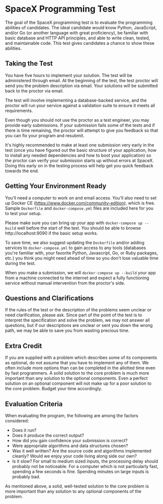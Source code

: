 SpaceX Programming Test
=======================

The goal of the SpaceX programming test is to evaluate the programming abilities
of candidates. The ideal candidate would know Python, JavaScript, and/or Go (or
another language with great proficiency), be familiar with basic database and
HTTP API principles, and able to write clean, tested, and maintainable code.
This test gives candidates a chance to show these abilities.

Taking the Test
---------------

You have five hours to implement your solution. The test will be administered
through email. At the beginning of the test, the test proctor will send you the
problem description via email. Your solutions will be submitted back to the
proctor via email.

The test will involve implementing a database-backed service, and the proctor
will run your service against a validation suite to ensure it meets all
requirements.

Even though you should not use the proctor as a test engineer, you may provide
early submissions. If your submission fails some of the tests and if there is
time remaining, the proctor will attempt to give you feedback so that you can
fix your program and resubmit.

It's highly recommended to make at least one submission very early in the test
(once you have figured out the basic structure of your application, how to
install any needed dependencies and how to boot your application) so the proctor
can verify your submission starts up without errors at SpaceX. Doing this early
on in the testing process will help get you quick feedback towards the end.

Getting Your Environment Ready
------------------------------

You'll need a computer to work on and email access. You'll also need to set up
Docker CE (https://www.docker.com/community-edition), which is free. Sample
`Dockerfile` and `docker-compose.yml` files are included here for you to test
your setup.

Please make sure you can bring up your app with `docker-compose up --build` well
before the start of the test. You should be able to browse http://localhost:9090
if the basic setup works.

To save time, we also suggest updating the `Dockerfile` and/or adding services
to `docker-compose.yml` to gain access to any tools (databases you're familiar
with, your favorite Python, Javascript, Go, or Ruby packages, etc.) you think
you might need ahead of time so you don't lose valuable time during the test.

When you make a submission, we will `docker-compose up --build` your app from a
machine connected to the internet and expect a fully functioning service without
manual intervention from the proctor's side.

Questions and Clarifications
----------------------------

If the rules of the test or the description of the problems seem unclear or need
clarification, please ask. Since part of the point of the test is to interpret
the specification and solve the problem, we may not answer all questions, but if
our descriptions are unclear or sent you down the wrong path, we may be able to
save you from wasting precious time.

Extra Credit
------------

If you are supplied with a problem which describes some of its components as
optional, do not assume that you have to implement any of them. We often include
more options than can be completed in the allotted time even by fast
programmers. A solid solution to the core problem is much more important than
any solution to the optional components. Even a perfect solution on an optional
component will not make up for a poor solution to the core problem. Budget your
time accordingly.

Evaluation Criteria
-------------------

When evaluating the program, the following are among the factors considered:

 * Does it run?
 * Does it produce the correct output?
 * How did _you_ gain confidence your submission is correct?
 * Were appropriate algorithms and data structures chosen?
 * Was it well written? Are the source code and algorithms implemented cleanly?
   Would we enjoy your code living along side our own?
 * Is it slow? For small to medium sized inputs, the processing delay should
   probably not be noticeable. For a computer which is not particularly fast,
   spending a few seconds is fine. Spending minutes on large inputs is probably
   bad.

As mentioned above, a solid, well-tested solution to the core problem is more
important than any solution to any optional components of the problem.

